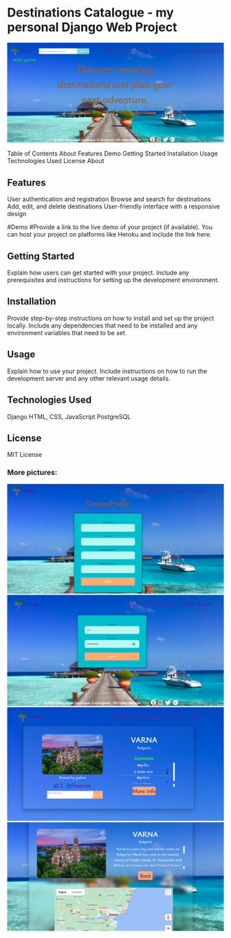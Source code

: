 # Destinations Catalogue - my personal Django Web Project


<img src="https://github.com/GalkaKG/Destinations_Catalogue/blob/main/images_for_github/destinations_catalogue_home.png" alt="Project image" style="width: 700px"/>


Table of Contents
About
Features
Demo
Getting Started
Installation
Usage
Technologies Used
License
About

<h2> Features </h2>

User authentication and registration
Browse and search for destinations
Add, edit, and delete destinations
User-friendly interface with a responsive design

#Demo
#Provide a link to the live demo of your project (if available). You can host your project on platforms like Heroku and include the link here.

<h2> Getting Started </h2>
Explain how users can get started with your project. Include any prerequisites and instructions for setting up the development environment.

<h2> Installation </h2>
Provide step-by-step instructions on how to install and set up the project locally. Include any dependencies that need to be installed and any environment variables that need to be set.

<h2> Usage </h2>
Explain how to use your project. Include instructions on how to run the development server and any other relevant usage details.

<h2> Technologies Used </h2>

Django
HTML, CSS, JavaScript
PostgreSQL 

<h2> License </h2>
MIT License

<h3> More pictures: </h3>
<img src="https://github.com/GalkaKG/Destinations_Catalogue/blob/main/images_for_github/Screenshot%202023-07-24%20191405.png" />
<img src="https://github.com/GalkaKG/Destinations_Catalogue/blob/main/images_for_github/Screenshot%202023-07-24%20191909.png" />
<img src="https://github.com/GalkaKG/Destinations_Catalogue/blob/main/images_for_github/Screenshot%202023-07-24%20191942.png" />
<img src="https://github.com/GalkaKG/Destinations_Catalogue/blob/main/images_for_github/Screenshot%202023-07-24%20192006.png" />
